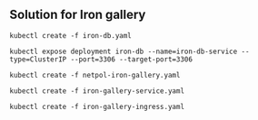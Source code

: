 ## Solution for Iron gallery

`kubectl create -f iron-db.yaml`

`kubectl expose deployment iron-db --name=iron-db-service --type=ClusterIP --port=3306 --target-port=3306`

`kubectl create -f netpol-iron-gallery.yaml`

`kubectl create -f iron-gallery-service.yaml`

`kubectl create -f iron-gallery-ingress.yaml`
